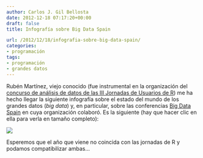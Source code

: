 ```yaml
---
author: Carlos J. Gil Bellosta
date: 2012-12-18 07:17:20+00:00
draft: false
title: Infografía sobre Big Data Spain

url: /2012/12/18/infografia-sobre-big-data-spain/
categories:
- programación
tags:
- programación
- grandes datos
---
```


Rubén Martínez, viejo conocido (fue instrumental en la organización del [concurso de análisis de datos de las III Jornadas de Usuarios de R](http://www.datanalytics.com/blog/2011/07/18/competicion-de-estadistica-con-r-en-las-iii-jornadas-de-usuarios-de-r/)) me ha hecho llegar la siguiente infografía sobre el estado del mundo de los grandes datos (_big data_) y, en particular, sobre las conferencias [Big Data Spain](http://www.datanalytics.com/blog/2012/12/05/disponibles-los-videos-de-las-sesiones-de-bigdataspain/) en cuya organización colaboró. Es la siguiente (hay que hacer clic en ella para verla en tamaño completo):

[![](/wp-uploads/2012/12/Infographic_BIG_DATA_SPAIN_2012-HD-164x1024.png)
](/wp-uploads/2012/12/Infographic_BIG_DATA_SPAIN_2012-HD.png)

Esperemos que el año que viene no coincida con las jornadas de R y podamos compatibilizar ambas...
